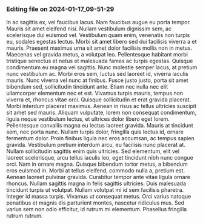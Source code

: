 

### Editing file on 2024-01-17_09-51-29

In ac sagittis ex, vel faucibus lacus. Nam faucibus augue eu porta tempor. Mauris sit amet eleifend nisi. Nullam vestibulum dignissim sem, ac scelerisque dui euismod vel. Vestibulum quam enim, venenatis non turpis eu, sodales egestas lectus. Morbi sit amet libero sed dui facilisis viverra a et mauris. Praesent maximus urna sit amet dolor facilisis mollis non in metus. Maecenas vel gravida metus, a volutpat leo. Pellentesque habitant morbi tristique senectus et netus et malesuada fames ac turpis egestas. Quisque condimentum eu magna vel sagittis. Nunc molestie semper lacus, at pretium nunc vestibulum ac. Morbi eros sem, luctus sed laoreet id, viverra iaculis mauris. Nunc viverra vel nunc at finibus. Fusce justo justo, porta sit amet bibendum sed, sollicitudin tincidunt ante. Etiam nec nulla nec elit ullamcorper elementum nec et est. Vivamus turpis mauris, tempus non viverra et, rhoncus vitae orci.
Quisque sollicitudin et erat gravida placerat. Morbi interdum placerat maximus. Aenean in risus ac tellus ultricies suscipit sit amet sed mauris. Aliquam vulputate, lorem non consequat condimentum, ligula neque vestibulum lectus, et ultrices dolor libero eget lorem. Pellentesque convallis magna eu lectus laoreet gravida. Mauris at tincidunt sem, nec porta nunc. Nullam turpis dolor, fringilla quis lectus id, ornare fermentum dolor. Proin finibus ligula nec eros accumsan, ac tempus sapien gravida. Vestibulum pretium interdum arcu, eu facilisis nunc placerat at. Nullam sollicitudin sagittis enim quis ultricies. Sed elementum, elit vel laoreet scelerisque, arcu tellus iaculis leo, eget tincidunt nibh nunc congue orci. Nam in ornare magna. Quisque bibendum tortor metus, a bibendum eros euismod in. Morbi at tellus eleifend, commodo nulla a, pretium est. Aenean laoreet pulvinar gravida. Curabitur tempor ante vitae ligula ornare rhoncus.
Nullam sagittis magna in felis sagittis ultricies. Duis malesuada tincidunt turpis ut volutpat. Nullam volutpat mi id sem facilisis pharetra. Integer id massa turpis. Vivamus ut consequat metus. Orci varius natoque penatibus et magnis dis parturient montes, nascetur ridiculus mus. Sed varius sem non odio efficitur, id rutrum mi elementum. Phasellus fringilla rutrum rutrum.


